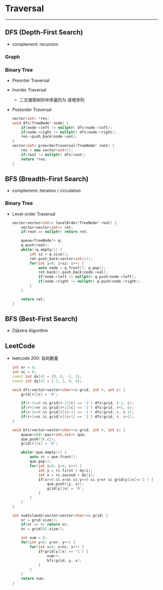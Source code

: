 # Traversal

---

## DFS (Depth-First Search)

* complement: recursion

### Graph

### Binary Tree

* Preorder Traversal

* Inorder Traversal
    - 二叉搜索树的中序遍历为 递增序列 

* Postorder Traversal
  ```cpp
  vector<int> *res;
  void dfs(TreeNode* node) {
      if(node->left != nullptr) dfs(node->left);
      if(node->right != nullptr) dfs(node->right);
      res->push_back(node->val);
  }
  vector<int> preorderTraversal(TreeNode* root) {
      res = new vector<int>();
      if(root != nullptr) dfs(root);
      return *res;
  }
  ```


## BFS (Breadth-First Search)

* complement: iteration / circulation

### Binary Tree

* Level-order Traversal
  ```cpp
  vector<vector<int>> levelOrder(TreeNode* root) {
      vector<vector<int>> ret;
      if(root == nullptr) return ret;

      queue<TreeNode*> q;
      q.push(root);
      while(!q.empty()) {
          int sz = q.size();
          ret.push_back(vector<int>());
          for(int i=0; i<sz; i++) {
              auto node = q.front(); q.pop();
              ret.back().push_back(node->val);
              if(node->left != nullptr) q.push(node->left);
              if(node->right != nullptr) q.push(node->right);
          }
      }

      return ret;
  }
  ```


## BFS (Best-First Search)

* Dijkstra Algorithm


## LeetCode

* leetcode 200: 岛屿数量
  ```cpp
  int nr = 0;
  int nc = 0;
  const int dx[4] = {0, 0, -1, 1};
  const int dy[4] = {-1, 1, 0, 0};

  void dfs(vector<vector<char>>& grid, int r, int c) {
      grid[r][c] = '0';

      if(r-1>=0 && grid[r-1][c] == '1') dfs(grid, r-1, c);
      if(r+1<nr && grid[r+1][c] == '1') dfs(grid, r+1, c);
      if(c-1>=0 && grid[r][c-1] == '1') dfs(grid, r, c-1);
      if(c+1<nc && grid[r][c+1] == '1') dfs(grid, r, c+1);
  }

  void bfs(vector<vector<char>>& grid, int r, int c) {
      queue<std::pair<int,int>> que;
      que.push({r,c});
      grid[r][c] = '0';

      while(!que.empty()) {
          auto rc = que.front();
          que.pop();
          for(int i=0; i<4; i++) {
              int y = rc.first + dy[i];
              int x = rc.second + dx[i];
              if(x>=0 && x<nc && y>=0 && y<nr && grid[y][x]=='1') {
                  que.push({y, x});
                  grid[y][x] = '0';
              }
          }
      }
  }

  int numIslands(vector<vector<char>>& grid) {
      nr = grid.size();
      if(nr == 0) return nr;
      nc = grid[0].size();

      int num = 0;
      for(int y=0; y<nr; y++) {
          for(int x=0; x<nc; x++) {
              if(grid[y][x] == '1') {
                  num++;
                  bfs(grid, y, x);
              }
          }
      }
      return num;
  }
  ```

